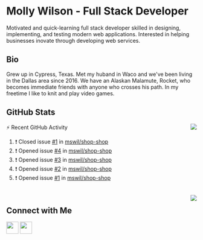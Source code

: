 # Molly Wilson - Full Stack Developer
Motivated and quick-learning full stack developer skilled in designing, implementing, and testing modern web applications. Interested in helping businesses inovate through developing web services.

## Bio
Grew up in Cypress, Texas. Met my huband in Waco and we've been living in the Dallas area since 2016. We have an Alaskan Malamute, Rocket, who becomes immediate friends with anyone who crosses his path. In my freetime I like to knit and play video games. 

## GitHub Stats

<img align="right" src="https://github-readme-stats.vercel.app/api?username=mswil&show_icons=true&theme=tokyonight"/>

⚡ Recent GitHub Activity
<!--START_SECTION:activity-->
1. ❗️ Closed issue [#1](https://github.com/mswil/shop-shop/issues/1) in [mswil/shop-shop](https://github.com/mswil/shop-shop)
2. ❗️ Opened issue [#4](https://github.com/mswil/shop-shop/issues/4) in [mswil/shop-shop](https://github.com/mswil/shop-shop)
3. ❗️ Opened issue [#3](https://github.com/mswil/shop-shop/issues/3) in [mswil/shop-shop](https://github.com/mswil/shop-shop)
4. ❗️ Opened issue [#2](https://github.com/mswil/shop-shop/issues/2) in [mswil/shop-shop](https://github.com/mswil/shop-shop)
5. ❗️ Opened issue [#1](https://github.com/mswil/shop-shop/issues/1) in [mswil/shop-shop](https://github.com/mswil/shop-shop)
<!--END_SECTION:activity-->

<br>

<img align="right" src="https://github-readme-stats.vercel.app/api/top-langs/?username=mswil&layout=compact&theme=tokyonight"/>

## Connect with Me

[<img height="32" width="32" src="https://cdn.jsdelivr.net/npm/simple-icons@v5/icons/linkedin.svg" />](https://www.linkedin.com/in/molly-wilson-b55589206/)
[<img height="32" width="32" src="https://cdn.jsdelivr.net/npm/simple-icons@v5/icons/maildotru.svg" />](mailto:molly_wilson1@outlook.com)
